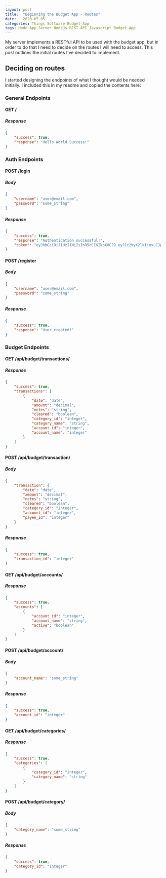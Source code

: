 ```yaml
---
layout: post
title:  "Beginning the Budget App - Routes"
date:   2020-05-05
categories: Things Software Budget-App
tags: Node-App Server NodeJs REST API Javascript Budget-App
---
```


My server implements a RESTful API to be used with the budget app, but in order to do that I need to decide on the routes I will need to access. This post outlines the initial routes I've decided to implement.

<!--more-->

## Deciding on routes

I started designing the endpoints of what I thought would be needed initially. I included this in my readme and copied the contents here:

### General Endpoints

#### GET /

##### Response
```json
{
    "success": true,
    "response": "Hello World Success!"
}
```

### Auth Endpoints

#### POST /login

##### Body
```json
{
	"username": "user@email.com",
	"password": "some_string"
}
```

##### Response
```json
{
    "success": true,
    "response": "Authentication successful!",
    "token": "eyJhbGciOiJIUzI1NiIsInR5cCI6IkpXVCJ9.eyJ1c2VyX2lkIjoxLCJpYXQiOjE1OTAzMDIwMzMsImV4cCI6MTU5MDM4ODQzM30.Pzff-bwkd5WqZZ-oE7PhKqlmH82JkVGkxxJI0YyFApU"
}
```

#### POST /register

##### Body
```json
{
	"username": "user@email.com",
	"password": "some_string"
}
```

##### Response
```json
{
    "success": true,
    "response": "User created!"
}
```

### Budget Endpoints

#### GET /api/budget/transactions/

##### Response
```json
{
    "success": true,
    "transactions": [
        {
            "date": "date",
            "amount": "decimal",
            "notes": "string",
            "cleared": "boolean",
            "category_id": "integer",
            "category_name": "string",
            "account_id": "integer",
            "account_name": "integer"
        }
    ]
}
```

#### POST /api/budget/transaction/

##### Body
```json
{
	"transaction": {
        "date": "date",
        "amount": "decimal",
        "notes": "string",
        "cleared": "boolean",
        "category_id": "integer",
        "account_id": "integer",
        "payee_id": "integer"
    }
}
```

##### Response
```json
{
    "success": true,
    "transaction_id": "integer"
}
```

#### GET /api/budget/accounts/

##### Response
```json
{
    "success": true,
    "accounts": [
        {
            "account_id": "integer",
            "account_name": "string",
            "active": "boolean"
        }
    ]
}
```

#### POST /api/budget/account/

##### Body
```json
{
    "account_name": "some_string"
}
```

##### Response
```json
{
    "success": true,
    "account_id": "integer"
}
```

#### GET /api/budget/categories/

##### Response
```json
{
    "success": true,
    "categories": [
        {
            "category_id": "integer",
            "category_name": "string"
        }
    ]
}
```

#### POST /api/budget/category/

##### Body
```json
{
    "category_name": "some_string"
}
```

##### Response
```json
{
    "success": true,
    "category_id": "integer"
}
```